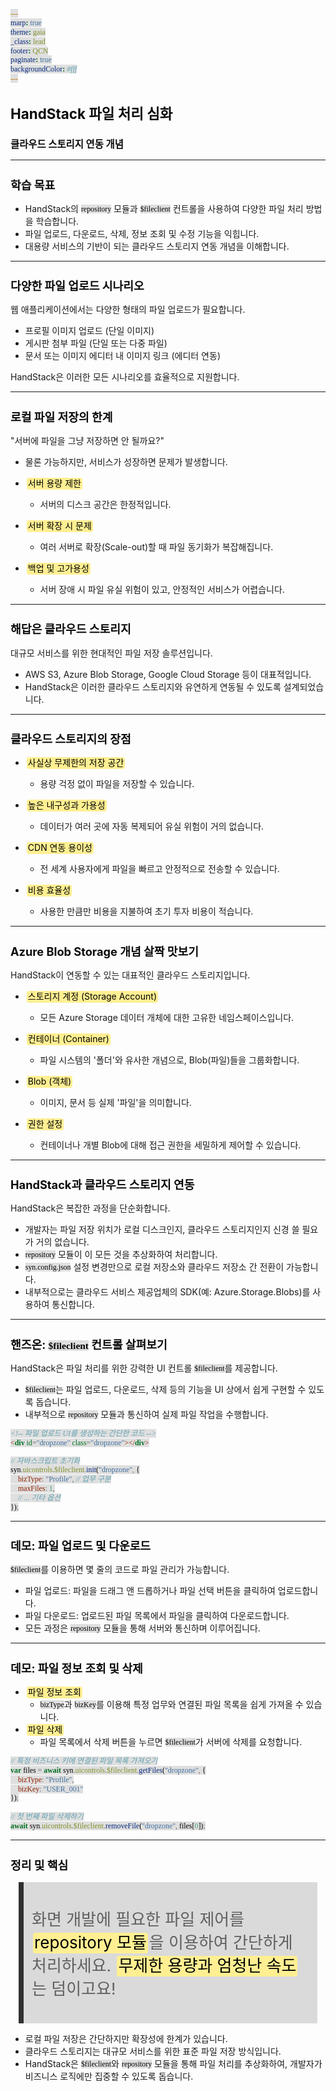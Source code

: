 ```yaml
---
marp: true
theme: gaia
_class: lead
footer: QCN
paginate: true
backgroundColor: #fff
---
```


<style>
:root {
  font-family: Pretendard;
  --border-color: #303030;
  --text-color: #0a0a0a;
  --bg-color-alt: #dadada;
  --mark-background: #ffef92;
}

h1 {
  border-bottom: none;
  font-size: 1.6em;
}

h2 {
  border-bottom: none;
  font-size: 1.3em;
}

h3 {
  font-size: 1.1em;
}

h4 {
  font-size: 1.05em;
}

h5 {
  font-size: 1em;
}

h6 {
  font-size: 0.9em;
}

h1,
h2,
h3,
h4,
h5,
h6 {
  color: var(--text-color);
}

code:not([class*="language-"]) {
  font-family: D2Coding;
  color: #000;
  vertical-align: text-bottom;
  background-color: rgba(100, 100, 100, 0.2);
}

section {
  background-image: linear-gradient(to bottom right, #f7f7f7 0%, #d3d3d3 100%);
}

section table {
    margin: auto;
    font-size: 28px;
}

section::after {
  font-size: 0.75em;
  content: attr(data-marpit-pagination) " / " attr(data-marpit-pagination-total);
}

img[alt~="center"] {
  display: block;
  margin: 0 auto;
}

blockquote {
  font-size: 26px;
  border-left: 8px solid var(--border-color);
  background: var(--bg-color-alt);
  margin: 0.5em;
  padding: 0.5em;
}

blockquote::before,
blockquote::after {
    content: '';
}

mark {
  background-color: var(--mark-background);
  padding: 0 2px 2px;
  border-radius: 4px;
  margin: 0 2px;
}

section.tinytext>p,
section.tinytext>ul,
section.tinytext>blockquote {
  font-size: 0.65em;
}
</style>

# HandStack 파일 처리 심화

### 클라우드 스토리지 연동 개념

---

## 학습 목표

- HandStack의 `repository` 모듈과 `$fileclient` 컨트롤을 사용하여 다양한 파일 처리 방법을 학습합니다.
- 파일 업로드, 다운로드, 삭제, 정보 조회 및 수정 기능을 익힙니다.
- 대용량 서비스의 기반이 되는 클라우드 스토리지 연동 개념을 이해합니다.

---

## 다양한 파일 업로드 시나리오

웹 애플리케이션에서는 다양한 형태의 파일 업로드가 필요합니다.

- 프로필 이미지 업로드 (단일 이미지)
- 게시판 첨부 파일 (단일 또는 다중 파일)
- 문서 또는 이미지 에디터 내 이미지 링크 (에디터 연동)

HandStack은 이러한 모든 시나리오를 효율적으로 지원합니다.

---

## 로컬 파일 저장의 한계

"서버에 파일을 그냥 저장하면 안 될까요?"

- 물론 가능하지만, 서비스가 성장하면 문제가 발생합니다.

- <mark>서버 용량 제한</mark>
  - 서버의 디스크 공간은 한정적입니다.

- <mark>서버 확장 시 문제</mark>
  - 여러 서버로 확장(Scale-out)할 때 파일 동기화가 복잡해집니다.

- <mark>백업 및 고가용성</mark>
  - 서버 장애 시 파일 유실 위험이 있고, 안정적인 서비스가 어렵습니다.

---

## 해답은 클라우드 스토리지

대규모 서비스를 위한 현대적인 파일 저장 솔루션입니다.

- AWS S3, Azure Blob Storage, Google Cloud Storage 등이 대표적입니다.
- HandStack은 이러한 클라우드 스토리지와 유연하게 연동될 수 있도록 설계되었습니다.



---

## 클라우드 스토리지의 장점

- <mark>사실상 무제한의 저장 공간</mark>
  - 용량 걱정 없이 파일을 저장할 수 있습니다.

- <mark>높은 내구성과 가용성</mark>
  - 데이터가 여러 곳에 자동 복제되어 유실 위험이 거의 없습니다.

- <mark>CDN 연동 용이성</mark>
  - 전 세계 사용자에게 파일을 빠르고 안정적으로 전송할 수 있습니다.

- <mark>비용 효율성</mark>
  - 사용한 만큼만 비용을 지불하여 초기 투자 비용이 적습니다.

---

## Azure Blob Storage 개념 살짝 맛보기

HandStack이 연동할 수 있는 대표적인 클라우드 스토리지입니다.

- <mark>스토리지 계정 (Storage Account)</mark>
  - 모든 Azure Storage 데이터 개체에 대한 고유한 네임스페이스입니다.

- <mark>컨테이너 (Container)</mark>
  - 파일 시스템의 '폴더'와 유사한 개념으로, Blob(파일)들을 그룹화합니다.

- <mark>Blob (객체)</mark>
  - 이미지, 문서 등 실제 '파일'을 의미합니다.

- <mark>권한 설정</mark>
  - 컨테이너나 개별 Blob에 대해 접근 권한을 세밀하게 제어할 수 있습니다.

---

## HandStack과 클라우드 스토리지 연동

HandStack은 복잡한 과정을 단순화합니다.

- 개발자는 파일 저장 위치가 로컬 디스크인지, 클라우드 스토리지인지 신경 쓸 필요가 거의 없습니다.
- `repository` 모듈이 이 모든 것을 추상화하여 처리합니다.
- `syn.config.json` 설정 변경만으로 로컬 저장소와 클라우드 저장소 간 전환이 가능합니다.
- 내부적으로는 클라우드 서비스 제공업체의 SDK(예: Azure.Storage.Blobs)를 사용하여 통신합니다.

---

## 핸즈온: `$fileclient` 컨트롤 살펴보기

HandStack은 파일 처리를 위한 강력한 UI 컨트롤 `$fileclient`를 제공합니다.

- `$fileclient`는 파일 업로드, 다운로드, 삭제 등의 기능을 UI 상에서 쉽게 구현할 수 있도록 돕습니다.
- 내부적으로 `repository` 모듈과 통신하여 실제 파일 작업을 수행합니다.

```html
<!-- 파일 업로드 UI를 생성하는 간단한 코드 -->
<div id="dropzone" class="dropzone"></div>
```
```javascript
// 자바스크립트 초기화
syn.uicontrols.$fileclient.init("dropzone", {
    bizType: "Profile", // 업무 구분
    maxFiles: 1,
    // ... 기타 옵션
});
```

---

## 데모: 파일 업로드 및 다운로드

`$fileclient`를 이용하면 몇 줄의 코드로 파일 관리가 가능합니다.

- 파일 업로드: 파일을 드래그 앤 드롭하거나 파일 선택 버튼을 클릭하여 업로드합니다.
- 파일 다운로드: 업로드된 파일 목록에서 파일을 클릭하여 다운로드합니다.
- 모든 과정은 `repository` 모듈을 통해 서버와 통신하며 이루어집니다.



---

## 데모: 파일 정보 조회 및 삭제

- <mark>파일 정보 조회</mark>
  - `bizType`과 `bizKey`를 이용해 특정 업무와 연결된 파일 목록을 쉽게 가져올 수 있습니다.
- <mark>파일 삭제</mark>
  - 파일 목록에서 삭제 버튼을 누르면 `$fileclient`가 서버에 삭제를 요청합니다.

```javascript
// 특정 비즈니스 키에 연결된 파일 목록 가져오기
var files = await syn.uicontrols.$fileclient.getFiles("dropzone", {
    bizType: "Profile",
    bizKey: "USER_001"
});

// 첫 번째 파일 삭제하기
await syn.uicontrols.$fileclient.removeFile("dropzone", files[0]);
```

---

## 정리 및 핵심

> 화면 개발에 필요한 파일 제어를 <mark>repository 모듈</mark>을 이용하여 간단하게 처리하세요.
> <mark>무제한 용량과 엄청난 속도</mark>는 덤이고요!

- 로컬 파일 저장은 간단하지만 확장성에 한계가 있습니다.
- 클라우드 스토리지는 대규모 서비스를 위한 표준 파일 저장 방식입니다.
- HandStack은 `$fileclient`와 `repository` 모듈을 통해 파일 처리를 추상화하여, 개발자가 비즈니스 로직에만 집중할 수 있도록 돕습니다.
